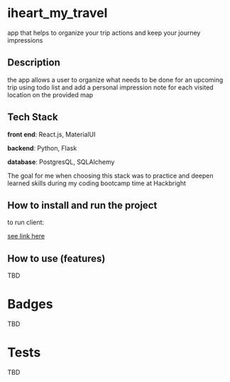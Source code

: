 # iheart_my_travel

app that helps to organize your trip actions and keep your journey impressions

## Description

the app allows a user to organize what needs to be done for an upcoming trip using todo list and add a personal impression note for each visited location on the provided map

## Tech Stack

**front end**: React.js, MaterialUI

**backend**: Python, Flask

**database**: PostgresQL, SQLAlchemy

The goal for me when choosing this stack was to practice and deepen learned skills during my coding bootcamp time at Hackbright

## How to install and run the project

to run client:

[see link here](https://github.com/akaomy/iheartmytravel/blob/main/README.md)

## How to use (features)

TBD


# Badges

TBD

# Tests
TBD
